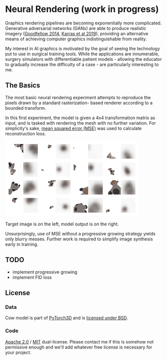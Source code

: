 # Neural Rendering (work in progress)
Graphics rendering pipelines are becoming exponentially more complicated. Generative adversarial networks (GANs) are able to produce realistic imagery ([Goodfellow 2014](https://papers.nips.cc/paper/2014/file/5ca3e9b122f61f8f06494c97b1afccf3-Paper.pdf), [Karras et al 2019](https://arxiv.org/abs/1912.04958)), providing an alternative means of achieving computer graphics indistinguishable from reality.

My interest in AI graphics is motivated by the goal of seeing the technology put to use in surgical training tools. While the applications are innumerable, surgery simulators with differentiable patient models - allowing the educator to gradually increase the difficulty of a case - are particularly interesting to me.

## The Basics
The most basic neural rendering experiment attempts to reproduce the pixels drawn by a standard rasterization- based renderer according to a bounded transform.

In this first experiment, the model is given a 4x4 transformation matrix as input, and is tasked with rendering the mesh with no further variation. For simplicity's sake, [mean squared error (MSE)](https://en.wikipedia.org/wiki/Mean_squared_error) was used to calculate reconstruction loss.

![](images/NeuralGBuffer_plot2d_55000.png)

Target image is on the left, model output is on the right.

Unsurprisingly, use of MSE without a progressive growing strategy yields only blurry messes. Further work is required to simplify image synthesis early in training.

## TODO
- implement progressive growing
- implement FID loss

## License
### Data
Cow model is part of [PyTorch3D](https://github.com/facebookresearch/pytorch3d) and is [licensed under BSD](https://raw.githubusercontent.com/facebookresearch/pytorch3d/main/LICENSE).

### Code
[Apache 2.0](../../LICENSE-Apache) / [MIT](../../LICENSE-MIT) dual-license. Please contact me if this is somehow not permissive enough and we'll add whatever free license is necessary for your project.

